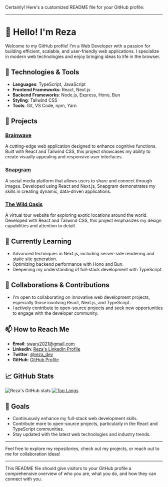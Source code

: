 Certainly! Here's a customized README file for your GitHub profile:

---

# 👋 Hello! I'm Reza

Welcome to my GitHub profile! I'm a Web Developer with a passion for building efficient, scalable, and user-friendly web applications. I specialize in modern web technologies and enjoy bringing ideas to life in the browser.

## 🔧 Technologies & Tools

- **Languages**: TypeScript, JavaScript
- **Frontend Frameworks**: React, Next.js
- **Backend Frameworks**: Node.js, Express, Hono, Bun
- **Styling**: Tailwind CSS
- **Tools**: Git, VS Code, npm, Yarn

## 💼 Projects

### [Brainwave](https://brainwave-me.netlify.app)
A cutting-edge web application designed to enhance cognitive functions. Built with React and Tailwind CSS, this project showcases my ability to create visually appealing and responsive user interfaces.

### [Snapgram](https://snapgram-me.netlify.app)
A social media platform that allows users to share and connect through images. Developed using React and Next.js, Snapgram demonstrates my skills in creating dynamic, data-driven applications.

### [The Wild Oasis](https://thewildovasis.netlify.app)
A virtual tour website for exploring exotic locations around the world. Developed with React and Tailwind CSS, this project emphasizes my design capabilities and attention to detail.

## 🌱 Currently Learning

- Advanced techniques in Next.js, including server-side rendering and static site generation.
- Optimizing backend performance with Hono and Bun.
- Deepening my understanding of full-stack development with TypeScript.

## 👥 Collaborations & Contributions

- I'm open to collaborating on innovative web development projects, especially those involving React, Next.js, and TypeScript.
- I actively contribute to open-source projects and seek new opportunities to engage with the developer community.

## 📫 How to Reach Me

- **Email**: swary2021@gmail.com
- **LinkedIn**: [Reza's LinkedIn Profile](https://www.linkedin.com/in/reza)
- **Twitter**: [@reza_dev](https://twitter.com/reza_dev)
- **GitHub**: [GitHub Profile](https://github.com/reza18s)

## 📈 GitHub Stats

![Reza's GitHub stats](https://github-readme-stats.vercel.app/api?username=reza18s&show_icons=true&theme=radical)
[![Top Langs](https://github-readme-stats.vercel.app/api/top-langs/?username=reza18s)](https://github.com/anuraghazra/github-readme-stats)

## 🎯 Goals

- Continuously enhance my full-stack web development skills.
- Contribute more to open-source projects, particularly in the React and TypeScript communities.
- Stay updated with the latest web technologies and industry trends.

---

Feel free to explore my repositories, check out my projects, or reach out to me for collaboration ideas!

---

This README file should give visitors to your GitHub profile a comprehensive overview of who you are, what you do, and how they can connect with you.
